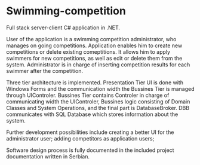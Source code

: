 # Swimming-competition
Full stack server-client C# application in .NET.

User of the application is a swimming competition administrator, who manages on going competitions. Application enables him to create new competitions or delete existing comeptitions. It allows him to apply swimmers for new competitions, as well as edit or delete them from the system. Administrator is in charge of inserting competition results for each swimmer after the competition.

Three tier architecture is implemented. Presentation Tier UI is done with Windows Forms and the communication width the Bussines Tier is managed through UIControler. Bussines Tier contains Controler in charge of communicating width the UIControler, Bussines logic consisting of Domain Classes and System Operations, and the final part is DatabaseBroker. DBB communicates with SQL Database which stores information about the system.

Further development possibilities include creating a better UI for the administrator user; adding competitors as application users; 

Software design process is fully documented in the included project documentation written in Serbian.
